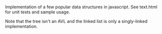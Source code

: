 Implementation of a few popular data structures in javascript. See text.html for unit tests and sample usage.

Note that the tree isn't an AVL and the linked list is only a singly-linked implementation.
